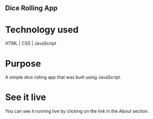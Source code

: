 ## Dice Rolling App

# Technology used

HTML | CSS | JavaScript

# Purpose

A simple dice rolling app that was built using JavaScript.

# See it live

You can see it running live by clicking on the link in the About section.
